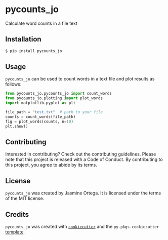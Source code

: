 # pycounts_jo

Calculate word counts in a file text

## Installation

```bash
$ pip install pycounts_jo
```

## Usage

`pycounts_jo` can be used to count words in a text file and plot results
as follows:

```python
from pycounts_jo.pycounts_jo import count_words
from pycounts_jo.plotting import plot_words
import matplotlib.pyplot as plt

file_path = "test.txt"  # path to your file
counts = count_words(file_path)
fig = plot_words(counts, n=10)
plt.show()
```
## Contributing

Interested in contributing? Check out the contributing guidelines. Please note that this project is released with a Code of Conduct. By contributing to this project, you agree to abide by its terms.

## License

`pycounts_jo` was created by Jasmine Ortega. It is licensed under the terms of the MIT license.

## Credits

`pycounts_jo` was created with [`cookiecutter`](https://cookiecutter.readthedocs.io/en/latest/) and the `py-pkgs-cookiecutter` [template](https://github.com/py-pkgs/py-pkgs-cookiecutter).

